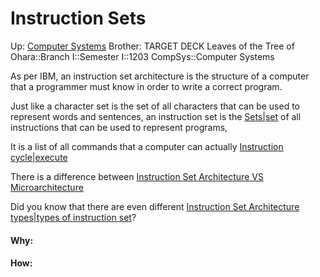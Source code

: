 # Instruction Sets

Up: [Computer Systems](computer_systems)
Brother:
TARGET DECK
Leaves of the Tree of Ohara::Branch I::Semester I::1203 CompSys::Computer Systems

As per IBM, an instruction set architecture is the structure of a computer that a programmer must know in order to write a correct program.

Just like a character set is the set of all characters that can be used to represent words and sentences, an instruction set is the [Sets|set](sets|set) of all instructions that can be used to represent programs,

It is a list of all commands that a computer can actually [Instruction cycle|execute](instruction_cycle|execute)

There is a difference between [Instruction Set Architecture VS Microarchitecture](instruction_set_architecture_vs_microarchitecture)

Did you know that there are even different [Instruction Set Architecture types|types of instruction set](instruction_set_architecture_types|types_of_instruction_set)?































#### Why:
#### How:









